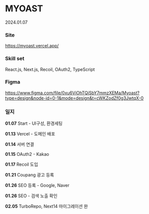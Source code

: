 # MYOAST

2024.01.07

### Site

https://myoast.vercel.app/

### Skill set

React.js, Next.js, Recoil, OAuth2, TypeScript

### Figma

https://www.figma.com/file/0xu6ViOhTQjSbY7mmzXEMa/Myoast?type=design&node-id=0-1&mode=design&t=cWKZodZf0g3JwtqX-0

### 일지

**01.07**  Start - UI구성, 환경세팅

**01.13**  Vercel - 도메인 배포

**01.14**  서버 연결

**01.15**  OAuth2 - Kakao 

**01.17**  Recoil 도입

**01.21** Coupang 광고 등록

**01.26** SEO 등록 - Google, Naver

**01.26** SEO - 검색 노출 확인

**02.05** TurboRepo, Next14 마이그레이션 완